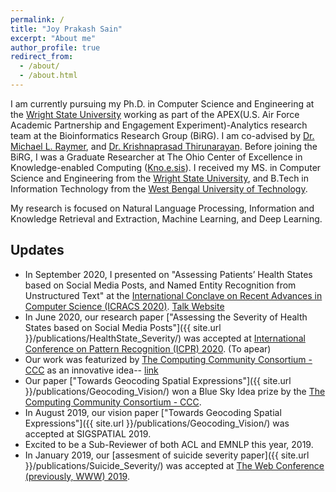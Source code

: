 ```yaml
---
permalink: /
title: "Joy Prakash Sain"
excerpt: "About me"
author_profile: true
redirect_from:
  - /about/
  - /about.html
---
```

I am currently pursuing my Ph.D. in Computer Science and Engineering at the [Wright State University](http://www.wright.edu/) working as part of the APEX(U.S. Air Force Academic Partnership and Engagement Experiment)-Analytics research team at the Bioinformatics Research Group (BiRG). I am co-advised by [Dr. Michael L. Raymer](https://people.wright.edu/michael.raymer), and [Dr. Krishnaprasad Thirunarayan](http://knoesis.wright.edu/tkprasad/). Before joining the BiRG, I was a Graduate Researcher at The Ohio Center of Excellence in Knowledge-enabled Computing ([Kno.e.sis](https://engineering-computer-science.wright.edu/lab/knoesis)). I received my MS. in Computer Science and Engineering from the [Wright State University](http://www.wright.edu/), and B.Tech in Information Technology from the [West Bengal University of Technology](http://www.wbut.ac.in/).

My research is focused on Natural Language Processing, Information and Knowledge Retrieval and Extraction, Machine Learning, and Deep Learning.


## Updates
* In September 2020, I presented on "Assessing Patients’ Health States based on Social Media Posts, and Named Entity Recognition from Unstructured Text" at the [International Conclave on Recent Advances in Computer Science (ICRACS 2020)](http://anuragcdtc.com/icracs2020/). [Talk Website](https://jpsain.github.io/talks/2020-9-21-ICRACS)
* In June 2020, our research paper ["Assessing the Severity of Health States based on Social Media Posts"]({{ site.url }}/publications/HealthState_Severity/) was accepted at [International Conference on Pattern Recognition (ICPR) 2020](https://www.micc.unifi.it/icpr2020/). (To apear)
* Our work was featurized by [The Computing Community Consortium - CCC](https://cra.org/ccc/) as an innovative idea-- [link](https://cra.org/ccc/towards-geocoding-spatial-expressions/)
* Our paper ["Towards Geocoding Spatial Expressions"]({{ site.url }}/publications/Geocoding_Vision/) won a Blue Sky Idea prize by the [The Computing Community Consortium - CCC](https://cra.org/ccc/).
* In August 2019, our vision paper ["Towards Geocoding Spatial Expressions"]({{ site.url }}/publications/Geocoding_Vision/) was accepted at SIGSPATIAL 2019.
* Excited to be a Sub-Reviewer of both ACL and EMNLP this year, 2019.
* In January 2019, our [assesment of suicide severity paper]({{ site.url }}/publications/Suicide_Severity/) was accepted at [The Web Conference (previously, WWW) 2019](https://www2019.thewebconf.org/).
